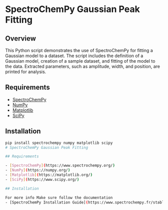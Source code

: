 # SpectroChemPy Gaussian Peak Fitting

## Overview

This Python script demonstrates the use of SpectroChemPy for fitting a Gaussian model to a dataset. The script includes the definition of a Gaussian model, creation of a sample dataset, and fitting of the model to the data. Extracted parameters, such as amplitude, width, and position, are printed for analysis.

## Requirements

- [SpectroChemPy](https://www.spectrochempy.fr/stable/index.html)
- [NumPy](https://numpy.org/)
- [Matplotlib](https://matplotlib.org/)
- [SciPy](https://www.scipy.org/)

## Installation

```bash
pip install spectrochempy numpy matplotlib scipy
# SpectroChemPy Gaussian Peak Fitting

## Requirements

- [SpectroChemPy](https://www.spectrochempy.org/)
- [NumPy](https://numpy.org/)
- [Matplotlib](https://matplotlib.org/)
- [SciPy](https://www.scipy.org/)

## Installation

For more info Make sure follow the documentation
- [SpectroChemPy Installation Guide](https://www.spectrochempy.fr/stable/gettingstarted/install/install_win.html)


